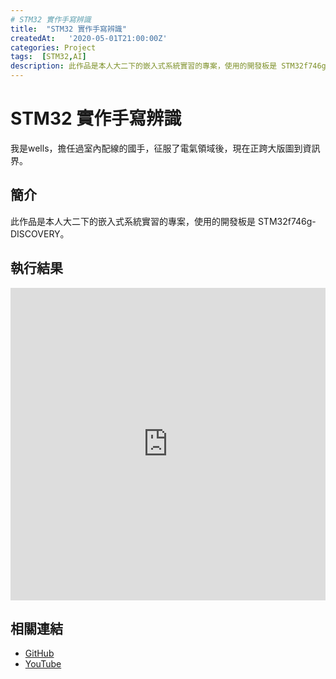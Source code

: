 ```yaml
---
# STM32 實作手寫辨識
title:  "STM32 實作手寫辨識"
createdAt:   '2020-05-01T21:00:00Z'
categories: Project
tags:  [STM32,AI]
description: 此作品是本人大二下的嵌入式系統實習的專案，使用的開發板是 STM32f746g-DISCOVERY。
---
```

# STM32 實作手寫辨識
我是wells，擔任過室內配線的國手，征服了電氣領域後，現在正跨大版圖到資訊界。

## 簡介
此作品是本人大二下的嵌入式系統實習的專案，使用的開發板是 STM32f746g-DISCOVERY。

## 執行結果

<iframe width="100%" height="500" src="https://www.youtube.com/embed/0QSbi8sorVI" title="YouTube video player" frameborder="0" allow="accelerometer; autoplay; clipboard-write; encrypted-media; gyroscope; picture-in-picture" allowfullscreen></iframe>

## 相關連結
- [GitHub](https://github.com/jhang-jhe-wei/AI-handwriting-recognition-based-on-STM32f746g-DISCOVERY)
- [YouTube](https://www.youtube.com/watch?v=0QSbi8sorVI)
